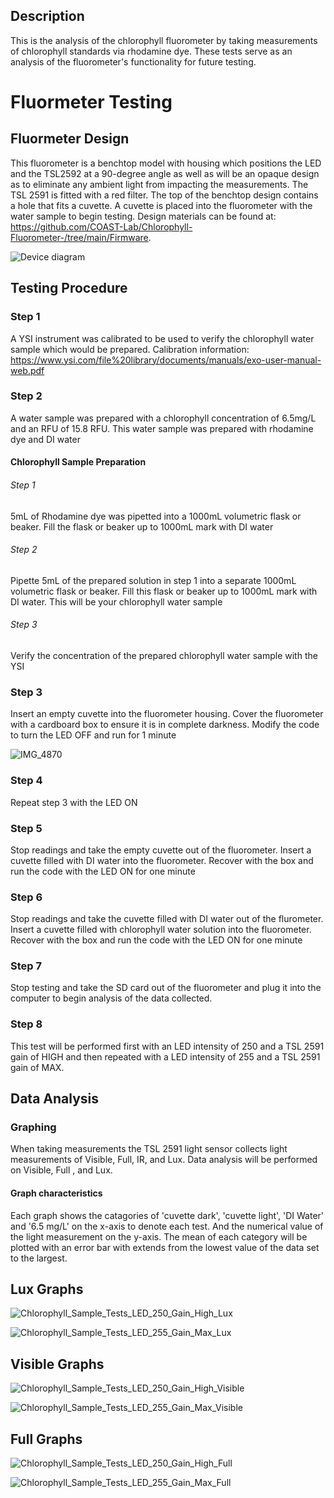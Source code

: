 ## Description
This is the analysis of the chlorophyll fluorometer by taking measurements 
of chlorophyll standards via rhodamine dye. These tests serve as an analysis
of the fluorometer's functionality for future testing. 

# Fluormeter Testing

## Fluormeter Design 
This fluorometer is a benchtop model with housing which positions the LED and 
the TSL2592 at a 90-degree angle as well as will be an opaque design as to 
eliminate any ambient light from impacting the measurements. The TSL 2591
is fitted with a red filter. The top of the benchtop design contains a hole 
that fits a cuvette. A cuvette is placed into the fluorometer with the water
sample to begin testing. Design materials can be found at:
https://github.com/COAST-Lab/Chlorophyll-Fluorometer-/tree/main/Firmware. 

![Device diagram](https://github.com/jessiewynne/Chlorophyll-Fluorometer-/assets/106984291/e1dbfbcf-1282-4f4f-b6a5-64d1a4bbdccc)

## Testing Procedure 

### Step 1
A YSI instrument was calibrated to be used to verify the chlorophyll water sample
which would be prepared. Calibration information: 
https://www.ysi.com/file%20library/documents/manuals/exo-user-manual-web.pdf

### Step 2
A water sample was prepared with a chlorophyll concentration of 6.5mg/L and 
an RFU of 15.8 RFU. This water sample was prepared with rhodamine dye and DI water



#### Chlorophyll Sample Preparation
###### Step 1
5mL of Rhodamine dye was pipetted into a 1000mL volumetric flask or beaker. Fill 
the flask or beaker up to 1000mL mark with DI water
    
###### Step 2
Pipette 5mL of the prepared solution in step 1 into a separate 1000mL volumetric
flask or beaker. Fill this flask or beaker up to 1000mL mark with DI water. This
will be your chlorophyll water sample

###### Step 3
Verify the concentration of the prepared chlorophyll water sample with the YSI



    
### Step 3
Insert an empty cuvette into the fluorometer housing. Cover the fluorometer with a 
cardboard box to ensure it is in complete darkness. Modify the code to turn the LED OFF
and run for 1 minute 

![IMG_4870](https://github.com/jessiewynne/Chlorophyll-Fluorometer-/assets/106984291/631908a3-fcbd-4e5a-ba5a-82cc02da3a98)



### Step 4
Repeat step 3 with the LED ON 

### Step 5
Stop readings and take the empty cuvette out of the fluorometer. Insert a cuvette 
filled with DI water into the fluorometer. Recover with the box and run the code 
with the LED ON for one minute

### Step 6
Stop readings and take the cuvette filled with DI water out of the flurometer. 
Insert a cuvette filled with chlorophyll water solution into the fluorometer. 
Recover with the box and run the code with the LED ON for one minute

### Step 7
Stop testing and take the SD card out of the fluorometer and plug it into the 
computer to begin analysis of the data collected. 

### Step 8
This test will be performed first with an LED intensity of 250 and a TSL 2591
gain of HIGH and then repeated with a LED intensity of 255 and a TSL 2591
gain of MAX. 


## Data Analysis 

### Graphing 
When taking measurements the TSL 2591 light sensor collects light measurements 
of Visible, Full, IR, and Lux. Data analysis will be performed on Visible, Full
, and Lux. 

#### Graph characteristics
Each graph shows the catagories of 'cuvette dark', 'cuvette light', 'DI Water' 
and '6.5 mg/L' on the x-axis to denote each test. And the numerical value of 
the light measurement on the y-axis. The mean of each category will be plotted
with an error bar with extends from the lowest value of the data set to 
the largest. 

## Lux Graphs 

![Chlorophyll_Sample_Tests_LED_250_Gain_High_Lux](https://github.com/jessiewynne/Chlorophyll-Fluorometer-/assets/106984291/4a7cc37a-fedc-479b-a4ac-9ac780fac6bd)

![Chlorophyll_Sample_Tests_LED_255_Gain_Max_Lux](https://github.com/jessiewynne/Chlorophyll-Fluorometer-/assets/106984291/84f70004-b088-42a7-a517-b019b4ec19a3)


## Visible Graphs 

![Chlorophyll_Sample_Tests_LED_250_Gain_High_Visible ](https://github.com/jessiewynne/Chlorophyll-Fluorometer-/assets/106984291/d7686e21-c524-4046-9984-067f10f2fa0b)

![Chlorophyll_Sample_Tests_LED_255_Gain_Max_Visible ](https://github.com/jessiewynne/Chlorophyll-Fluorometer-/assets/106984291/2606f4a9-b12d-4285-80c7-236bbcc46252)

## Full Graphs 
![Chlorophyll_Sample_Tests_LED_250_Gain_High_Full](https://github.com/jessiewynne/Chlorophyll-Fluorometer-/assets/106984291/e72b1fba-54ed-4a39-bd89-b31b2d3f94a9)


![Chlorophyll_Sample_Tests_LED_255_Gain_Max_Full](https://github.com/jessiewynne/Chlorophyll-Fluorometer-/assets/106984291/1c4d4c50-cade-47bd-aa56-0de902508da5)
